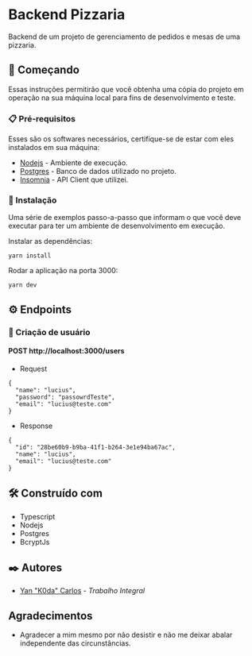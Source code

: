 # Backend Pizzaria

Backend de um projeto de gerenciamento de pedidos e mesas de uma pizzaria.

## 🚀 Começando

Essas instruções permitirão que você obtenha uma cópia do projeto em operação na sua máquina local para fins de desenvolvimento e teste.

### 📋 Pré-requisitos

Esses são os softwares necessários, certifique-se de estar com eles instalados em sua máquina:

* [Nodejs](https://nodejs.org/en/download/) - Ambiente de execução.
* [Postgres](https://www.enterprisedb.com/downloads/postgres-postgresql-downloads) - Banco de dados utilizado no projeto.
* [Insomnia](https://insomnia.rest/download) - API Client que utilizei.

### 🔧 Instalação

Uma série de exemplos passo-a-passo que informam o que você deve executar para ter um ambiente de desenvolvimento em execução.

Instalar as dependências:

```yarn
yarn install
```

Rodar a aplicação na porta 3000:

```yarn
yarn dev
```

## ⚙️ Endpoints

### 🔩 Criação de usuário
#### POST http://localhost:3000/users

* Request

```http application/json
{
  "name": "lucius",
  "password": "passowrdTeste",
  "email": "lucius@teste.com"
}
```
* Response

```http application/json
{
  "id": "28be60b9-b9ba-41f1-b264-3e1e94ba67ac",
  "name": "lucius",
  "email": "lucius@teste.com"
}
```

## 🛠️ Construído com

* Typescript
* Nodejs
* Postgres
* BcryptJs

## ✒️ Autores

* [Yan "K0da" Carlos](https://github.com/K0dax) - *Trabalho Integral*

## Agradecimentos

* Agradecer a mim mesmo por não desistir e não me deixar abalar independente das circunstâncias.
